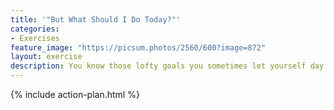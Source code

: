 ```yaml
---
title: '"But What Should I Do Today?"'
categories:
- Exercises
feature_image: "https://picsum.photos/2560/600?image=872"
layout: exercise
description: You know those lofty goals you sometimes let yourself day dream about? This exercise will help you break them down into 1 year goals, month-long milestones, weekly checkpoints, and daily habits.
---
```




<!-- more -->
{% include action-plan.html %}

